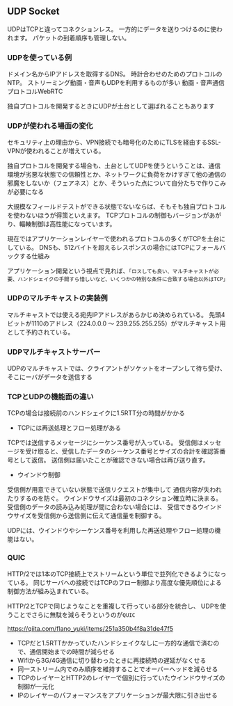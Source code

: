 ## UDP Socket

UDPはTCPと違ってコネクションレス。
一方的にデータを送りつけるのに使われます。 
パケットの到着順序も管理しない。

### UDPを使っている例

ドメイン名からIPアドレスを取得するDNS。
時計合わせのためのプロトコルのNTP。
ストリーミング動画・音声もUDPを利用するものが多い
動画・音声通信プロトコルWebRTC

独自プロトコルを開発するときにUDPが土台として選ばれることもあります

### UDPが使われる場面の変化

セキュリティ上の理由から、VPN接続でも暗号化のためにTLSを経由するSSL-VPNが使われることが増えている。

独自プロトコルを開発する場合も、土台としてUDPを使うということは、通信環境が劣悪な状態での信頼性とか、ネットワークに負荷をかけすぎて他の通信の邪魔をしないか（フェアネス）とか、そういった点について自分たちで作りこみが必要になる

大規模なフィールドテストができる状態でないならば、そもそも独自プロトコルを使わないほうが得策といえます。 TCPプロトコルの制御もバージョンがあがり、輻輳制御は高性能になっています。

現在ではアプリケーションレイヤーで使われるプロトコルの多くがTCPを土台にしている。
DNSも、512バイトを超えるレスポンスの場合にはTCPにフォールバックする仕組み


アプリケーション開発という視点で見れば、`「ロスしても良い、マルチキャストが必要、ハンドシェイクの手間すら惜しいなど、いくつかの特別な条件に合致する場合以外はTCP」`

### UDPのマルチキャストの実装例

マルチキャストでは使える宛先IPアドレスがあらかじめ決められている。
先頭4ビットが1110のアドレス（224.0.0.0 ～ 239.255.255.255）がマルチキャスト用として予約されている。

 ### UDPマルチキャストサーバー

UDPのマルチキャストでは、クライアントがソケットをオープンして待ち受け、
そこにーバがデータを送信する

### TCPとUDPの機能面の違い
 
TCPの場合は接続前のハンドシェイクに1.5RTT分の時間がかかる

- TCPには再送処理とフロー処理がある

TCPでは送信するメッセージにシーケンス番号が入っている。
受信側はメッセージを受け取ると、受信したデータのシーケンス番号とサイズの合計を確認答番号として返信。
送信側は届いたことが確認できない場合は再び送り直す。

- ウインドウ制御

受信側が用意できていない状態で送信リクエストが集中して
通信内容が失われたりするのを防ぐ。
ウインドウサイズは最初のコネクション確立時に決まる。
受信側のデータの読み込み処理が間に合わない場合には、 
受信できるウインドウサイズを受信側から送信側に伝えて通信量を制御する。

UDPには、ウインドウやシーケンス番号を利用した再送処理やフロー処理の機能はない。

### QUIC

HTTP/2では1本のTCP接続上でストリームという単位で並列化できるようになっている。
同じサーバへの接続ではTCPのフロー制御より高度な優先順位による制御方法が組み込まれている。

HTTP/2とTCPで同じようなことを重複して行っている部分を統合し、
UDPを使うことでさらに無駄を減らそうというのが`QUIC`

https://qiita.com/flano_yuki/items/251a350b4f8a31de47f5


- TCPだと1.5RTTかかっていたハンドシェイクなしに一方的な通信で済むので、通信開始までの時間が減らせる
- Wifiから3G/4G通信に切り替わったときに再接続時の遅延がなくせる
- 同一ストリーム内でのみ順序を維持することでオーバーヘッドを減らせる
- TCPのレイヤーとHTTP2のレイヤーで個別に行っていたウインドウサイズの制御が一元化
- IPのレイヤーのパフォーマンスをアプリケーションが最大限に引き出せる
